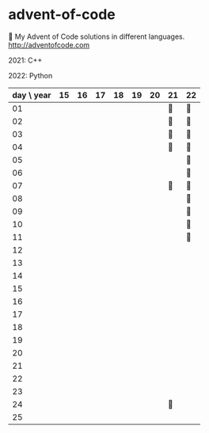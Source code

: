 # advent-of-code
🎄 My Advent of Code solutions in different languages. http://adventofcode.com

2021: C++

2022: Python

| day \ year | 15 | 16 | 17 | 18 | 19 | 20 | 21 | 22 |
|------------|----|----|----|----|----|----|----|----|
| 01         |    |    |    |    |    |    | 🎄 | 🎄 |
| 02         |    |    |    |    |    |    | 🎄 | 🎄 |
| 03         |    |    |    |    |    |    | 🎄 | 🎄 |
| 04         |    |    |    |    |    |    | 🎄 | 🎄 |
| 05         |    |    |    |    |    |    |    | 🎄 |
| 06         |    |    |    |    |    |    |    | 🎄 |
| 07         |    |    |    |    |    |    | 🎄 | 🎄 |
| 08         |    |    |    |    |    |    |    | 🎄 |
| 09         |    |    |    |    |    |    |    | 🎄 |
| 10         |    |    |    |    |    |    |    | 🎄 |
| 11         |    |    |    |    |    |    |    | 🎄 |
| 12         |    |    |    |    |    |    |    |    |
| 13         |    |    |    |    |    |    |    |    |
| 14         |    |    |    |    |    |    |    |    |
| 15         |    |    |    |    |    |    |    |    |
| 16         |    |    |    |    |    |    |    |    |
| 17         |    |    |    |    |    |    |    |    |
| 18         |    |    |    |    |    |    |    |    |
| 19         |    |    |    |    |    |    |    |    |
| 20         |    |    |    |    |    |    |    |    |
| 21         |    |    |    |    |    |    |    |    |
| 22         |    |    |    |    |    |    |    |    |
| 23         |    |    |    |    |    |    |    |    |
| 24         |    |    |    |    |    |    | 🎄 |    |
| 25         |    |    |    |    |    |    |    |    |
